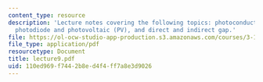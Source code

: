 ```yaml
---
content_type: resource
description: 'Lecture notes covering the following topics: photoconducting materials,
  photodiode and photovoltaic (PV), and direct and indirect gap.'
file: https://ol-ocw-studio-app-production.s3.amazonaws.com/courses/3-15-electrical-optical-magnetic-materials-and-devices-fall-2006/110ed969f7442b8ed4f4ff7a8e3d9026_lecture9.pdf
file_type: application/pdf
resourcetype: Document
title: lecture9.pdf
uid: 110ed969-f744-2b8e-d4f4-ff7a8e3d9026
---
```

